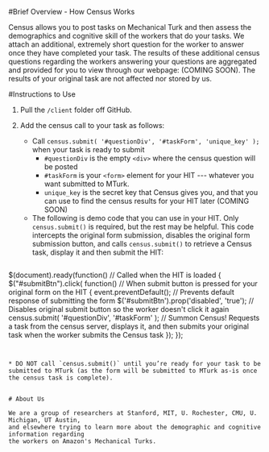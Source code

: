 #Brief Overview - How Census Works

Census allows you to post tasks on Mechanical Turk and then assess the demographics and
cognitive skill of the workers that do your tasks.
We attach an additional, extremely short question for the worker to answer once they have
completed your task. The results of these additional census questions regarding the workers
answering your questions are aggregated and provided for you to view through our webpage:
(COMING SOON). The results of your original task are not affected nor stored by us.


#Instructions to Use

1. Pull the `/client` folder off GitHub. 

2. Add the census call to your task as follows:

	* Call `census.submit( '#questionDiv', '#taskForm', 'unique_key' );` when your task is ready to submit
		* `#questionDiv` is the empty `<div>` where the census question will be posted 
	 	* `#taskForm` is your `<form>` element for your HIT --- whatever you want submitted to MTurk.
	 	* `unique_key` is the secret key that Census gives you, and that you can use to find the census results for your HIT later (COMING SOON)
	* The following is demo code that you can use in your HIT. Only `census.submit()` is required, but the rest may be helpful. This code intercepts the original form submission, disables the original form submission button, and calls `census.submit()` to retrieve a Census task, display it and then submit the HIT:


> ```
$(document).ready(function()  // Called when the HIT is loaded
{
	$("#submitBtn").click( function()  // When submit button is pressed for your original form on the HIT
	{
    		event.preventDefault();  // Prevents default response of submitting the form
    		$('#submitBtn').prop('disabled', 'true');  // Disables original submit button so the worker doesn't click it again
    		census.submit( '#questionDiv', '#taskForm' );  // Summon Census! Requests a task from the census server, displays it, and then submits your original task when the worker submits the Census task
	});
});
```

	
* DO NOT call `census.submit()` until you’re ready for your task to be submitted to MTurk (as the form will be submitted to MTurk as-is once the census task is complete).


# About Us

We are a group of researchers at Stanford, MIT, U. Rochester, CMU, U. Michigan, UT Austin,
and elsewhere trying to learn more about the demographic and cognitive information regarding
the workers on Amazon's Mechanical Turks.


